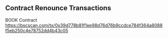 ## Contract Renounce Transactions

BOOK Contract
https://bscscan.com/tx/0x39d778b81f1ee98d76d76b9ccdce784f364a8088f5eb250c4e78752dd4b43c05
